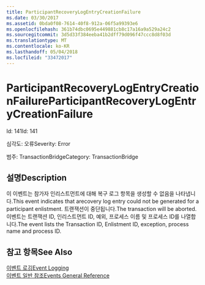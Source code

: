 ```yaml
---
title: ParticipantRecoveryLogEntryCreationFailure
ms.date: 03/30/2017
ms.assetid: 0bda0f08-7614-40f8-912a-06f5a99393e6
ms.openlocfilehash: 361b74dbc0695e449881cb8c17a16a9a529a24c2
ms.sourcegitcommit: 3d5d33f384eeba41b2dff79d096f47ccc8d8f03d
ms.translationtype: MT
ms.contentlocale: ko-KR
ms.lasthandoff: 05/04/2018
ms.locfileid: "33472017"
---
```

# <a name="participantrecoverylogentrycreationfailure"></a><span data-ttu-id="bdcf0-102">ParticipantRecoveryLogEntryCreationFailure</span><span class="sxs-lookup"><span data-stu-id="bdcf0-102">ParticipantRecoveryLogEntryCreationFailure</span></span>
<span data-ttu-id="bdcf0-103">Id: 141</span><span class="sxs-lookup"><span data-stu-id="bdcf0-103">Id: 141</span></span>  
  
 <span data-ttu-id="bdcf0-104">심각도: 오류</span><span class="sxs-lookup"><span data-stu-id="bdcf0-104">Severity: Error</span></span>  
  
 <span data-ttu-id="bdcf0-105">범주: TransactionBridge</span><span class="sxs-lookup"><span data-stu-id="bdcf0-105">Category: TransactionBridge</span></span>  
  
## <a name="description"></a><span data-ttu-id="bdcf0-106">설명</span><span class="sxs-lookup"><span data-stu-id="bdcf0-106">Description</span></span>  
 <span data-ttu-id="bdcf0-107">이 이벤트는 참가자 인리스트먼트에 대해 복구 로그 항목을 생성할 수 없음을 나타냅니다.</span><span class="sxs-lookup"><span data-stu-id="bdcf0-107">This event indicates that arecovery log entry could not be generated for a participant enlistment.</span></span> <span data-ttu-id="bdcf0-108">트랜잭션이 중단됩니다.</span><span class="sxs-lookup"><span data-stu-id="bdcf0-108">The transaction will be aborted.</span></span> <span data-ttu-id="bdcf0-109">이벤트는 트랜잭션 ID, 인리스트먼트 ID, 예외, 프로세스 이름 및 프로세스 ID를 나열합니다.</span><span class="sxs-lookup"><span data-stu-id="bdcf0-109">The event lists the Transaction ID, Enlistment ID, exception, process name and process ID.</span></span>  
  
## <a name="see-also"></a><span data-ttu-id="bdcf0-110">참고 항목</span><span class="sxs-lookup"><span data-stu-id="bdcf0-110">See Also</span></span>  
 [<span data-ttu-id="bdcf0-111">이벤트 로깅</span><span class="sxs-lookup"><span data-stu-id="bdcf0-111">Event Logging</span></span>](../../../../../docs/framework/wcf/diagnostics/event-logging/index.md)  
 [<span data-ttu-id="bdcf0-112">이벤트 일반 참조</span><span class="sxs-lookup"><span data-stu-id="bdcf0-112">Events General Reference</span></span>](../../../../../docs/framework/wcf/diagnostics/event-logging/events-general-reference.md)
